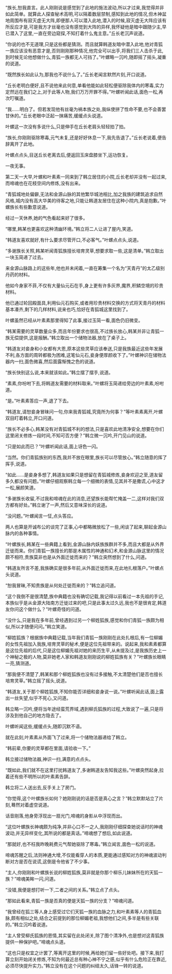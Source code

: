 
“族长,恕我直言。此人刚刚说是感觉到了此地的施法波动,所以才过来,我觉得并非如此简单。就算此人探查秘术高明,可以隔着数层禁制,感知到此地的情况,但木神盆地周围布有寂灭虚无大阵,即便那人可以潜入此地,潜入的时候,寂灭虚无大阵应该有所反应才是,可是我方才丝毫也没有感觉到大阵的异样,我怀疑他是暗中跟随少主,早已潜入了这里,一直在旁边窥探,不知打着什么鬼主意。”丘长老沉声说道。

“你说的也不无道理,只是这些都是猜测。而且就算韩道友暗中潜入此地,他对青狐一族应该没有恶意才是,否则刚刚那种情况,他完全可以出手,将我们三人击杀于此,到时候无论他想做什么,青狐一族都无人可挡了。”叶螺略一沉吟,随即摇了摇头,凝重的说道。

“既然族长如此认为,那我也不说什么了。”丘长老闻言默然片刻,开口说道。

“丘长老明白便好,且不说他来此何意,单看他能如此轻松便驱除我体内的寒毒,实力定然远在我们之上,对于此等人物,我们万万开罪不得。”叶螺听闻此话,面色一松,再次叮嘱道。

“我……明白了。但若发现他有丝毫为祸本族之处,我纵使拼了性命不要,也不会善罢甘休的。”丘长老眼中泛起一抹痛苦,缓缓点头说道。

叶螺这一次没有多说什么,只是伸手在丘长老肩头轻轻拍了拍。

“族长,你刚刚驱除寒毒,元气未复,还是好好休息一下,我先告退了。”丘长老说着,便告辞离开了此地。

叶螺点点头,目送丘长老离去后,便返回玉床盘膝坐下,运功恢复。

一夜无事。

第二天一大早,叶螺和叶素素一同来到了韩立居住的小院,丘长老却并没有一起过来,而啼魂也在花枝空间内修炼,没有出来。

“青狐城地处偏僻,无法和金源山脉的其他繁华城池相比,加之我族的建筑追求自然风格,城内没有高大华美的待客之地,只能让韩道友居住在这种小院内,真是抱歉。”叶螺族长有些歉意说道。

经过一天休养,她的气色看起来好了很多。

“哪里,韩某也更喜欢这种清幽环境。”韩立将二人让进了屋内,笑道。

“韩道友喜欢就好,有什么要求尽管开口,不必客气。”叶螺点点头,说道。

“多谢族长关照,韩某听闻青狐族擅长培育灵草,想要求取一些,这是清单。”韩立取出一块玉简递了过去。

来金源山脉路上的这些年,他也并未闲着,一直在筹集一个名为“天青丹”的太乙级别丹药的材料。

他如今身家不菲,不仅有大量仙元石在手,身上更有许多灰界,魔界,积鳞空境的珍贵材料。

他已通过轮回殿面具,利用仙元石购买,或者用珍贵材料交换的方式将天青丹的材料基本凑齐,剩下的几样材料,说来也巧,恰好在青狐城这里找到了。

叶螺虽然已经从叶素素那里得知了此事,接过玉简一看,面色仍旧微变。

“韩某需要的灵草数量众多,而且年份要求也很高,不过族长放心,韩某并非让青狐一族无偿提供,这是报酬。”韩立取出一个储物法器,放在了桌子上。

“韩道友对妾身和小女都有大恩,原本这些灵草应该奉送,只是我族最近这些年发展不利,各方面的周转都极为困难,这笔仙元石,妾身便厚颜收下了。”叶螺神识在储物法器内一扫,面色微喜,然后面露惭愧之色的说道。

“族长快别这么说,本来就该如此。”韩立摆了摆手,说道。

“素素,你吩咐下去,将韩道友需要的材料取来。”叶螺将玉简递给旁边的叶素素,吩咐道。

“是。”叶素素答应一声,退了下去。

“韩道友,请恕妾身冒昧问一句,你来我青狐城,究竟所为何事？”等叶素素离开,叶螺双目盯着韩立,开口问道。

“族长不必多心,韩某没有对青狐城不利的想法,只是喜欢此地清净安全,想要在你们这里闭关修炼一段时间,不知可否方便？”韩立微一沉吟,开门见山的说道。

“只是如此而已？”叶螺听闻此话,面上讶色一闪。

“当然。你们青狐族别的东西,我并不放在眼里,族长可以尽管放心。”韩立随意的挥了挥手,说道。

“如此……是妾身多想了,韩道友如果只是想留在青狐城修炼,妾身欢迎之至,道友留多久都没有问题。”叶螺仔细观察韩立每一个细微的表情,见其并不是撒谎,心中这才一松,展颜笑道。

“多谢族长收留,不过我和啼魂在此的消息,还望族长能帮忙掩盖一二,这样对我们双方都有好处。”韩立谢了一声,然后又意味深长的说道。

“没问题。”叶螺闻言一怔,点头答应。

两人也算是开诚布公的谈完了正事,心中都略微放松了一些,闲谈了起来,聊起金源山脉内的各种事情。

“叶螺族长,韩某在一些典籍上看到,金源山脉内妖族族群并不多,而且大都是从外界迁徙而来。你们青狐一族擅长的那是木属性的神通和幻术,和金源山脉这里的情况颇不相符,贵族莫非也是从外面迁徙而来的？”韩立突然想到了什么,问道。

“韩道友所言不差,我族确实是很多年前,从外面迁徙而来,在此地扎根落户。”叶螺点头说道。

“恕我冒昧,不知贵族是从何处迁徙而来的？”韩立追问道。

“这个我倒不是很清楚,族中典籍也没有确切记载,我记得以前看过一本先祖的手记,本族似乎是从金源大陆南方迁徙过来的吧,只是此事太过久远,我也不是很肯定,韩道友你问这个做什么？”叶螺奇怪的问道。

“没什么,只是我在多年前,曾经遇到过另一个柳姓狐族,感觉和你们青狐一族颇为相似,所以才随便问问。”韩立笑道。

“柳姓狐族？根据族中典籍记载,当年我们青狐一族刚刚在此处扎根后,有一位柳媚的女性先祖加入我族,培育灵草的秘术,便是这位先祖带来的。说起来,我和素素都算是这位先祖的后代,只是这位柳媚先祖对她的来历生平,从未提及过,是我族历史上一个神秘之极的人物,莫非她老人家和韩道友刚刚说的柳姓狐族有关？”叶螺族长眼睛一亮,猜测道。

“那我便不清楚了,韩某和那个柳姓狐族也没有过多接触,不太清楚他们是否也擅长培育灵草。”韩立摇了摇头,说道。

“韩道友,关于那个柳姓狐族,不知你能否详细和妾身说一说。”叶螺听闻此话,面上露出一丝失望,似乎不死心,又问道。

韩立略一沉吟,便将当年途经蛮荒界域,遇到柳氏狐族的过程,大致说了一遍,只是将涉及到他自己的地方隐去了。

叶螺听闻这些,缓缓点头,随即沉默不语。

就在此刻,叶素素从外面飞了过来,将一个储物法器递给了韩立。

“韩前辈,你要的灵草都在里面,请验收一下。”

韩立接过储物法器,神识一扫,满意的点点头。

“既如此,我们就不在这里打扰韩道友了,多谢韩道友告知我这些。”叶螺突然起身,拉着还有些不明所以的叶素素告辞。

韩立将二人送出去,反手关上了房门。

“你觉得,这个叶螺族长如何？她刚刚说的话是否是真心之言？”韩立默默站立了片刻,蓦然对着虚空说道。

话音刚落,他身旁浮现出一扇光门,啼魂的身影从中浮现而出。

“这位叶螺族长神魂颇为纯净,并非心口不一之人,我刚刚仔细探查她说话时的神魂波动,并无异样变化,其所说的都是真话。”啼魂想了想后,如此说道。

“那就好,也不枉我昨晚耗费元气帮她驱除了寒毒。”韩立闻言,面色一松的说道。

啼魂苏醒之后,法则神通大增,不仅能看穿人的本质,更能通过感知对方的神魂波动判断对方是否在说谎,这倒是令他省了不少事。

“主人,你刚刚和叶螺族长说的柳姓狐族,莫非就是你那个柳乐儿妹妹所在的天狐一族？”啼魂美眸一闪,问道。

“没错,我便是想打听一下,二者之间的关系。”韩立点了点头。

“那如此看来,青狐一族是否真的便是天狐一族的分支？”啼魂问道。

“我曾经在狐三等人身上感受过它们天狐一族的血脉之力,和叶素素等人的青狐血脉,颇有相似之处,结合之前提到的那位柳媚老祖,我想他们之间,多半是有些关联的。”韩立沉吟着说道。

“主人曾受柳氏狐族的恩情,其实留在此处闭关,除了图个清净外,也是想对这青狐族提供一种保护吧。”啼魂点头道。

“这也只是权宜之计罢了,等离开这里的时候,再给她们留一些好处吧。接下来,我打算立刻开始闭关修炼,不知为何最近总有种心神不宁之感,似乎有什么危险正在靠近,必须尽快提升实力。”韩立没有在这个问题的纠结太久,话锋一转的说道。